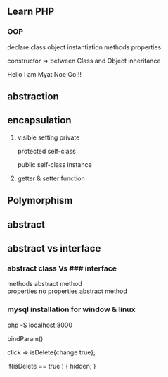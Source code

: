 ## Learn PHP
 
### OOP
declare class 
object 
instantiation
methods 
properties

constructor => between Class and Object 
inheritance 

Hello I am Myat Noe Oo!!!

## abstraction

## encapsulation 
1. visible setting
    private 
    
    protected 
    self-class

    public
    self-class
    instance

2. getter & setter function

## Polymorphism

## abstract 

## abstract vs interface

### abstract class Vs ### interface
methods                   abstract method                      
properties                no properties
abstract method 

### mysql installation for window & linux 


<!-- single file run -->
php -S localhost:8000 

bindParam()

click => isDelete{change true};

if(isDelete == true )
{
    hidden;
}





